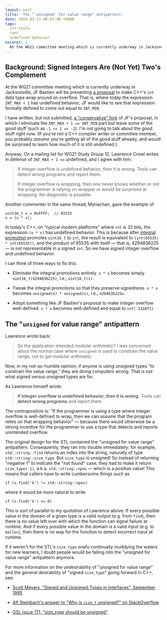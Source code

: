 ```yaml
---
layout: post
title: 'The "`unsigned` for value range" antipattern'
date: 2018-03-13 00:02:00 +0000
tags:
  c++-style
  rant
  undefined-behavior
excerpt: |
  At the WG21 committee meeting which is currently underway in Jacksonville, JF Bastien will be presenting [a proposal](http://www.open-std.org/jtc1/sc22/wg21/docs/papers/2018/p0907r0.html) to make C++'s `int` data type wrap around on overflow.
---
```


## Background: Signed Integers Are (Not Yet) Two's Complement

At the WG21 committee meeting which is currently underway in Jacksonville,
JF Bastien will be presenting [a proposal](http://www.open-std.org/jtc1/sc22/wg21/docs/papers/2018/p0907r0.html)
to make C++'s `int` data type wrap around on overflow. That is, where today the expression `INT_MAX + 1`
has undefined behavior, JF would like to see that expression formally defined
to come out equal to `INT_MIN`.

I have written, but not submitted, [a "conservative" fork](https://quuxplusone.github.io/draft/twosc-conservative.html)
of JF's proposal, in which I eliminate the `INT_MAX + 1 == INT_MIN` part but leave
some of the good stuff (such as `-1 << 1 == -2`). I'm not going to talk about the
good stuff right now. (If you're not a C++ compiler writer or committee member,
you probably *assume* you're getting all of the good stuff already, and would be
surprised to learn how much of it is still undefined.)

Anyway. On a mailing list for WG21 Study Group 12, Lawrence Crowl writes
in defense of `INT_MAX + 1 ==` undefined, and I agree with him:

> If integer overflow is undefined behavior, then it is wrong.
> Tools can detect wrong programs and report them.
>
> If integer overflow is wrapping, then one never knows whether or
> not the programmer is relying on wrapper or would be surprised at
> wrapping.  No diagnostic is possible.

Another commenter in the same thread, Myriachan, gave the example of

    uint16_t x = 0xFFFF;  // 65535
    x = (x * x);

In today's C++, on "typical modern platforms" where `int` is 32 bits,
the expression `(x * x)` has undefined behavior.
This is because after [integral promotion](http://en.cppreference.com/w/cpp/language/implicit_conversion#Numeric_promotions)
promotes `uint16_t` to `int`, the result is equivalent to `(int(65535) * int(65535))`, 
and the product of 65535 with itself — that is, 4294836225 — is not representable in a signed `int`.
So we have signed integer overflow and undefined behavior.

I can think of three ways to fix this:

* Eliminate the integral promotions entirely. `x * x` becomes simply `uint16_t(4294836225)`, i.e., `uint16_t(1)`.

* Tweak the integral promotions so that they preserve signedness. `x * x` becomes `unsigned(x) * unsigned(x)`, i.e., `4294836225u`.

* Adopt something like JF Bastien's proposal to make integer overflow well-defined. `x * x` becomes well-defined and equal to `int(-131071)`.


## The "`unsigned` for value range" antipattern

Lawrence wrote back:

> So the application intended modular arithmetic?  I was concerned about
> the normal case where `unsigned` is used to constrain the value range,
> not to get modular arithmetic.

Now, in my not-so-humble opinion, if anyone is using unsigned types
"to constrain the value range," they are doing computers wrong.
That is *not* what signed versus unsigned types are for.

As Lawrence himself wrote:

> **If integer overflow is undefined behavior, then it is wrong.**
> Tools can **detect wrong programs** and report them.

The contrapositive is: "If the programmer is using a type where integer overflow
is well-defined to wrap, then we can assume that the program relies on that
wrapping behavior" — because there would otherwise be a strong incentive for the
programmer to use a type that detects and reports unintended overflow.

The original design for the STL contained the "unsigned for value range" antipattern.
Consequently, they ran into trouble immediately: for example, `std::string::find`
returns an index into the string, naturally of type `std::string::size_type`.
But `size_type` is unsigned!  So instead of returning "negative 1" to indicate
the "not found" case, they had to make it return `size_type(-1)`, a.k.a.
`std::string::npos` — which is a positive value!  This means that callers have
to write cumbersome things such as

    if (s.find('k') != std::string::npos)

where it would be more natural to write

    if (s.find('k') >= 0)

This is sort of parallel to my quotation of Lawrence above:
If every possible value in the domain of a given type is a valid output (e.g. from `find`),
then there is no value left over with which the function can signal failure at runtime.
And if every possible value in the domain is a valid input (e.g. to `malloc`),
then there is no way for the function to detect incorrect input at runtime.

If it weren't for the STL's `size_type` snafu continually muddying the waters for
new learners, I doubt people would be falling into the "unsigned for value range"
antipattern anymore.

For more information on the undesirability of "unsigned for value range"
and the general desirability of "signed `size_type`" going forward in C++,
see:

* [Scott Meyers, "Signed and Unsigned Types in Interfaces", September 1995](http://www.aristeia.com/Papers/C++ReportColumns/sep95.pdf)

* [Alf Steinbach's answer to "Why is `size_t` unsigned?" on StackOverflow](https://stackoverflow.com/questions/10168079/why-is-size-t-unsigned/)

* [GSL issue 171, "size_type should be unsigned"](https://github.com/Microsoft/GSL/issues/171)
